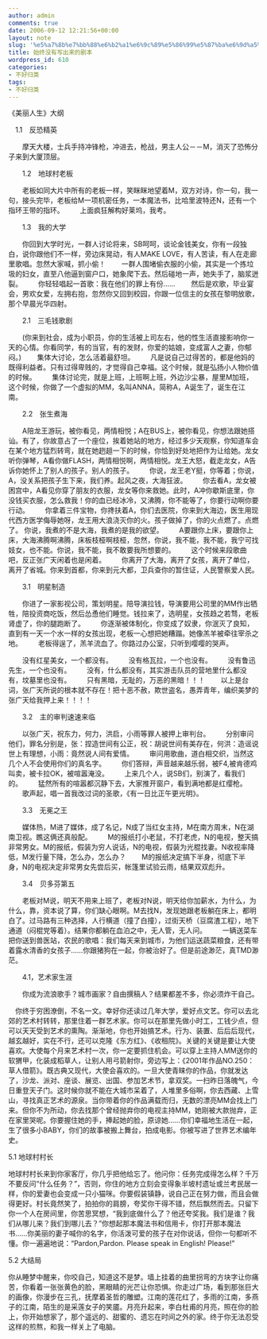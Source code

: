 ```yaml
---
author: admin
comments: true
date: 2006-09-12 12:21:56+00:00
layout: note
slug: '%e5%a7%8b%e7%bb%88%e6%b2%a1%e6%9c%89%e5%86%99%e5%87%ba%e6%9d%a5%e7%9a%84%e5%89%a7%e6%9c%ac'
title: 始终没有写出来的剧本
wordpress_id: 610
categories:
- 不好归类
tags:
- 不好归类
---
```


《美丽人生》大纲

　1.1　反恐精英

　　摩天大楼，士兵手持冲锋枪，冲进去，枪战，男主人公－－M，消灭了恐怖分子来到大厦顶层。

　　1.2　地球村老板

　　老板如同大片中所有的老板一样，笑眯眯地望着M，双方对诗，你一句，我一句，接头完毕，老板给M一项机密任务，一本魔法书，比哈里波特还N，还有一个指环王带的指环。
　　上面疯狂解构好莱坞，我考。

　　1.3　我的大学

　　你回到大学时光，一群人讨论将来，SB呵呵，谈论金钱美女，你有一段独白，说你跟他们不一样，旁边床晃动，有人MAKE LOVE，有人苦读，有人在走廊里歌唱。忽然大家喊，抓小偷！
　　一群人围堵偷衣服的小偷，其实是一个拣垃圾的妇女，直至八他逼到窗户口，她象爬下去。然后碰地一声，她失手了，脑浆迸裂。
　　你轻轻唱起一首歌：我在他们的罪上有份……
　　然后是欢歌，毕业宴会，男欢女爱，左拥右抱，忽然你又回到校园，你跟一位信主的女孩在黎明放歌，那个早晨光华四射。

　　2.1　三毛钱歌剧

　　(你来到社会，成为小职员，你的生活被上司左右，他的性生活直接影响你一天的心情。你看同学，有的当官，有的发财，你爱的姑娘，变成富人之妻，你郁闷。)
　　集体大讨论，怎么活着最舒坦。
　　凡是说自己过得苦的，都是他妈的既得利益者。只有过得卑贱的，才觉得自己幸福。这个时候，就是弘扬小人物价值的时候。
　　集体讨论完，就是上班，上班啊上班，外边沙尘暴，屋里M加班，这个时候，你做了一个虚拟的MM，名叫ANNA，简称A，A诞生了，诞生在江南。

　　2.2　张生煮海

　　A陪龙王游玩，被你看见，两情相悦；A在BUS上，被你看见，你想法跟她搭讪。有了，你故意占了一个座位，挨着她站的地方，经过多少天观察，你知道车会在某个地方猛烈转弯，就在她趔趄一下的时候，你恰到好处地把作为让给她。龙女听你弹琴，A看你做FLASH，两情相悦啊，两情相悦。龙王大怒，截走龙女，A告诉你她怀上了别人的孩子。别人的孩子。
　　你说，龙王老Y挺，你等着；你说，A，没关系把孩子生下来，我们养。起风之夜，大海狂波。
　　你去看A，龙女被困宫中，A看见你穿了朋友的衣服，龙女等你来救她。此时，A冲你歇斯底里，你没钱买衣服，怎么救我！你的血已经冰冷，又沸腾，你不能等了，你要行动啊你要行动。
　　你拿着三件宝物，你搀扶着A，你们去医院，你来到大海边，医生用现代西方医学侮辱她呀，龙王用大浪浇灭你的火。孩子做掉了，你的火点燃了。点燃了。
你说，我煮的不是大海，我煮的是我的欲望。
　　A要跟你上床，要跟你上床，大海沸腾啊沸腾，床板枝桠啊枝桠，忽然，你说，我不能，我不能，我宁可找妓女，也不能。你说，我不能，我不敢要我所想要的。
　　这个时候来段歌曲吧，反正张广天闲着也是闲着。
　　你离开了大海，离开了女孩，离开了单位，离开了省城。你来到首都，你来到元大都，卫兵查你的暂住证，人民警察爱人民。

　　3.1　明星制造

　　你进了一家影视公司，策划明星。陪导演拉钱，导演要用公司里的MM作出牺牲，陪投资商吃饭，然后怂恿他们睡觉。钱拉来了，选明星，女孩趋之若骛，老板肾虚了，你的腿跑断了。
　　你逐渐被体制化，你变成了奴隶，你泯灭了良知，直到有一天一个水一样的女孩出现，老板一心想把她糟蹋。她像羔羊被牵往宰杀之地。
　　老板得逞了，羔羊流血了。你路过办公室，只听到嘤嘤的哭声。

　　没有红星美女，一个都没有。
　　没有格瓦拉，一个也没有。
　　没有鲁迅先生，一个也没有。
　　没有，什么都没有，其实游击队员的营地里什么都没有，坟墓里也没有。
　　只有黑暗，无耻的，万恶的黑暗！！！
　　以上是台词，张广天所说的根本就不存在！把十恶不赦，欺世盗名，愚弄青年，编织美梦的张广天给我押上来！！！！

　　3.2　主的审判速速来临

　　以张广天，祝东力，何力，洪启，小雨等罪人被押上审判台。
　　分别审问他们，罪名分别是，张：捏造世间有公正，祝：胡说世间有美存在，何洪：造谣说世上有理想，小雨：竟然说人间有爱情。
　　审问用歌曲，道白相交织，当然这几个人不会使用你们的真名字。
　　你们答辩，声音越来越乐弱，被F4,被肯德鸡叫卖，被卡拉OK，被喧嚣淹没。
　　上来几个人，说SB们，别演了，看我们的。
　　猛然所有的喧嚣都沉静下去，大家推开窗户，看到满地都是红缨枪。
　　歌声起，唱一首我改过词的圣歌，《有一日比正午更光明》。

　　3.3　无冕之王

　　媒体热，M进了媒体，成了名记，N成了当红女主持，M在南方周末，N在湖南卫视。瞧这俩还真般配。
　　M的报纸打小老鼠，不打老虎，N的电视，整天搞非常男女。M的报纸，假装为穷人说话，N的电视，假装为光棍找妻。N收视率降低，M发行量下降，怎么办，怎么办？
　　M的报纸决定搞下半身，彻底下半身，N的电视决定非常男女先尝后买，帐篷里试验云雨，结果双双彪升。

　　3.4　贝多芬第五

　　老板对M说，明天不用来上班了，老板对N说，明天给你加薪水，为什么，为什么，靠，资本说了算，你们缺心眼啊。M去找N，发现她跟老板躺在床上，都明白了。过马路有三种选择，人行横道（撞了白撞），过街天桥（豆腐渣工程），地下通道（闷棍党等着）。结果你都躺在血泊之中，无人管，无人问。
　　一辆送菜车把你送到兽医站，农民的歌唱：我们每天来到城市，为他们运送蔬菜粮食，还有带着露水清香的女孩子……你跟猪狗在一起，你被治好了。但是前途渺茫，真TMD渺茫。

　　4.1，艺术家生涯

　　你成为流浪歌手？城市画家？自由撰稿人？结果都差不多，你必须炸干自己。

　你终于穷困潦倒，不名一文。幸好你还读过几年大学，爱好点文艺。你可以去北郊的艺术村转转，那里住着一群艺术家。你可以在那里先做小时工，工钱少点，但可以天天受到艺术的熏陶。渐渐地，你也开始搞艺术。行为、装置、后后后现代，越玄越好，实在不行，还可以克隆《东方红》、《收租院》。关键的关键是要让大使喜欢。大使每个月来艺术村一次，你一定要抓住机会。可以穿上主持人MM送你的软猬甲，化装成稻草人，让别人用弓箭射你，旁边写上：《2001年作品NO.250：草人借箭》。既古典又现代，大使会喜欢的。一旦大使青睐你的作品，你就发达了，沙龙、派对、座谈、展览、出国、参加艺术节，拿双奖。一扫昨日落魄气，今日重登天子门。这时候你就不能在大城市呆着了，人堆里多俗啊，你去西藏、上雪山，寻找真正艺术的源泉。当你带着你的作品满载而归，无数的漂亮MM会找上门来。但你不为所动，你去找那个曾经抛弃你的电视主持MM，她刚被大款抛弃，正在家里哭呢。你要握住她的手，捧起她的脸，原谅她……你们幸福地生活在一起，生了很多小BABY，你们的故事被搬上舞台，拍成电影。你被写进了世界艺术编年史。 

5.1  地球村村长 

地球村村长来到你家客厅，你几乎把他给忘了。他问你：任务完成得怎么样？千万不要反问“什么任务？”，否则，你住的地方立刻会变得象半坡村遗址或兰考民居一样，你的爱妻也会变成一只小猫咪。你要假装镇静，说自己正在努力做，而且会做得更好。村长竟然笑了，拍拍你的肩膀，夸奖你干得不错，然后飘然而去。只留下你一个人在房间里，你苦思冥想，“我到底做什么了？他还夸奖我。我们是谁？我们从哪儿来？我们到哪儿去？”你想起那本魔法书和信用卡，你打开那本魔法书……你美丽的妻子喊你的名字，你活泼可爱的孩子在对你说话，但你一句都听不懂。你一遍遍地说：“Pardon,Pardon. Please speak in English! Please!” 

5.2 大结局 

你从睡梦中醒来，你咬自己，知道这不是梦。墙上挂着的曲里拐弯的方块字让你痛苦，你看着一张张黄色的脸，黑眼睛的光芒让你恐惧。你走过广场，看到那张巨大的画像，你漫步在三孔，抚摩着圣哲的雕塑。江南的莲花红了，多雨的江南，多燕子的江南，陌生的是采莲女子的笑靥。月亮升起来，李白杜甫的月亮，照在你的脸上，你开始想家了，那个遥远的、甜蜜的、遗忘在时间之外的家。终于你无法忍受这样的煎熬，和我一样关上了电脑。 

